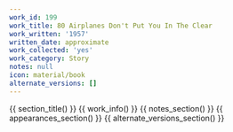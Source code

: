 ```yaml
---
work_id: 199
work_title: 80 Airplanes Don't Put You In The Clear
work_written: '1957'
written_date: approximate
work_collected: 'yes'
work_category: Story
notes: null
icon: material/book
alternate_versions: []
---
```


{{ section_title() }}
{{ work_info() }}
{{ notes_section() }}
{{ appearances_section() }}
{{ alternate_versions_section() }}